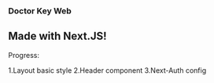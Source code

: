 ### Doctor Key Web
## Made with Next.JS!

Progress:

1.Layout basic style
2.Header component
3.Next-Auth config
